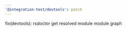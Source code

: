 ```yaml
---
'@integration-test/devtools': patch
---
```


fix(devtools): rsdoctor get resolved module module graph
